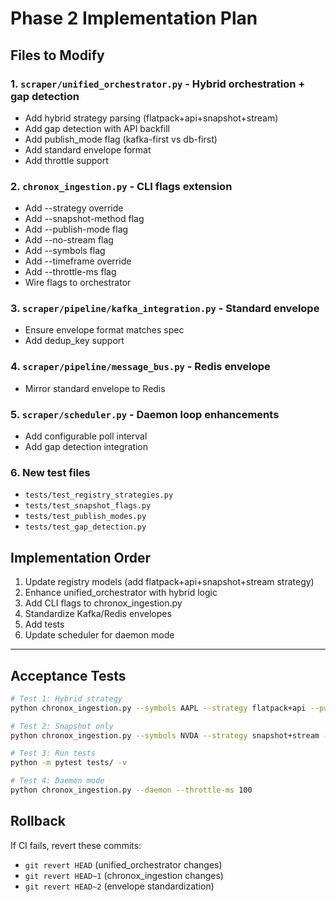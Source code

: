 # Phase 2 Implementation Plan

## Files to Modify

### 1. `scraper/unified_orchestrator.py` - Hybrid orchestration + gap detection
- Add hybrid strategy parsing (flatpack+api+snapshot+stream)
- Add gap detection with API backfill
- Add publish_mode flag (kafka-first vs db-first)
- Add standard envelope format
- Add throttle support

### 2. `chronox_ingestion.py` - CLI flags extension
- Add --strategy override
- Add --snapshot-method flag
- Add --publish-mode flag
- Add --no-stream flag
- Add --symbols flag
- Add --timeframe override
- Add --throttle-ms flag
- Wire flags to orchestrator

### 3. `scraper/pipeline/kafka_integration.py` - Standard envelope
- Ensure envelope format matches spec
- Add dedup_key support

### 4. `scraper/pipeline/message_bus.py` - Redis envelope
- Mirror standard envelope to Redis

### 5. `scraper/scheduler.py` - Daemon loop enhancements
- Add configurable poll interval
- Add gap detection integration

### 6. New test files
- `tests/test_registry_strategies.py`
- `tests/test_snapshot_flags.py`
- `tests/test_publish_modes.py`
- `tests/test_gap_detection.py`

## Implementation Order

1. Update registry models (add flatpack+api+snapshot+stream strategy)
2. Enhance unified_orchestrator with hybrid logic
3. Add CLI flags to chronox_ingestion.py
4. Standardize Kafka/Redis envelopes
5. Add tests
6. Update scheduler for daemon mode

---

## Acceptance Tests

```bash
# Test 1: Hybrid strategy
python chronox_ingestion.py --symbols AAPL --strategy flatpack+api --publish-mode kafka-first --dry-run

# Test 2: Snapshot only
python chronox_ingestion.py --symbols NVDA --strategy snapshot+stream --no-stream --dry-run

# Test 3: Run tests
python -m pytest tests/ -v

# Test 4: Daemon mode
python chronox_ingestion.py --daemon --throttle-ms 100
```

## Rollback

If CI fails, revert these commits:
- `git revert HEAD` (unified_orchestrator changes)
- `git revert HEAD~1` (chronox_ingestion changes)
- `git revert HEAD~2` (envelope standardization)

